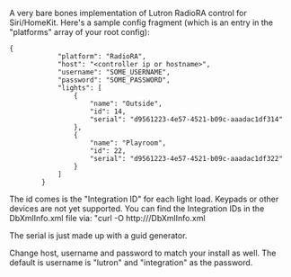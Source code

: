 A very bare bones implementation of Lutron RadioRA control for Siri/HomeKit. Here's a sample config fragment (which is an entry in the "platforms" array of your root config):

```
{
            "platform": "RadioRA",
            "host": "<controller ip or hostname>",
            "username": "SOME_USERNAME",
            "password": "SOME_PASSWORD",
            "lights": [
                {
                    "name": "Outside",
                    "id": 14,
                    "serial": "d9561223-4e57-4521-b09c-aaadac1df314"
                },
                {
                    "name": "Playroom",
                    "id": 22,
                    "serial": "d9561223-4e57-4521-b09c-aaadac1df322"
                }
            ]
        }
```

The id comes is the "Integration ID" for each light load. Keypads or other devices are not yet supported.
You can find the Integration IDs in the DbXmlInfo.xml file via: "curl -O http://<controller>/DbXmlInfo.xml

The serial is just made up with a guid generator.

Change host, username and password to match your install as well.
The default is username is "lutron" and "integration" as the password.
